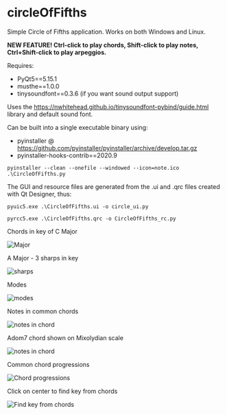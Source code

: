 # circleOfFifths
Simple Circle of Fifths application. Works on both Windows and Linux.

<b>NEW FEATURE! Ctrl-click to play chords, Shift-click to play notes, Ctrl+Shift-click to play arpeggios.</b>

Requires:
- PyQt5==5.15.1
- musthe==1.0.0
- tinysoundfont==0.3.6 (if you want sound output support)

Uses the https://nwhitehead.github.io/tinysoundfont-pybind/guide.html library and default sound font.

Can be built into a single executable binary using:
- pyinstaller @ https://github.com/pyinstaller/pyinstaller/archive/develop.tar.gz
- pyinstaller-hooks-contrib==2020.9

 `pyinstaller --clean --onefile --windowed --icon=note.ico .\CircleOfFifths.py`
 
 The GUI and resource files are generated from the .ui and .qrc files created with Qt Designer, thus:
 
 `pyuic5.exe .\CircleOfFifths.ui -o circle_ui.py`
 
 `pyrcc5.exe .\CircleOfFifths.qrc -o CircleOfFifths_rc.py`
 
Chords in key of C Major

![Major](/1.png)

A Major - 3 sharps in key

![sharps](/2.png)

Modes

![modes](/3.png)

Notes in common chords

![notes in chord](/4.png)

Adom7 chord shown on Mixolydian scale

![notes in chord](/5.png)

Common chord progressions

![Chord progressions](/6.png)

Click on center to find key from chords

![Find key from chords](/7.png)



